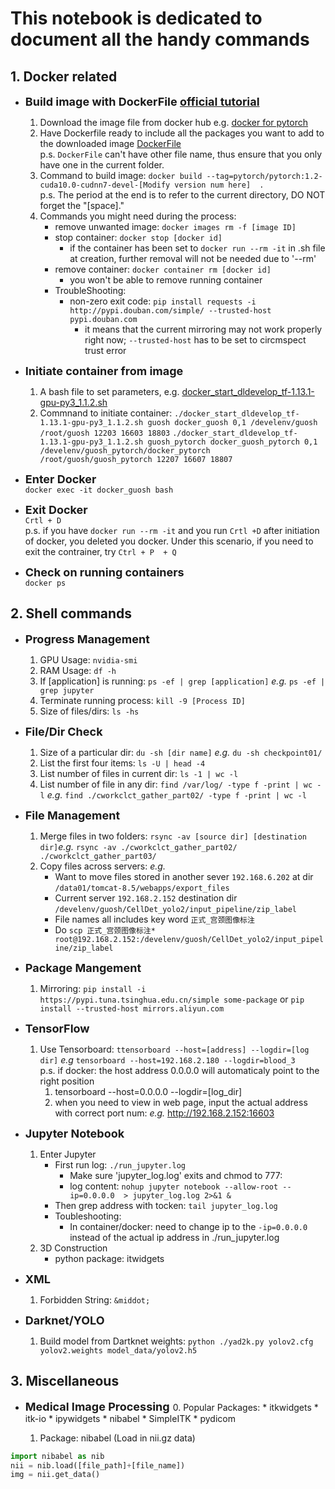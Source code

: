 
# This notebook is dedicated to document all the handy commands

## 1. Docker related

*   <font size= '4'> **Build image with DockerFile [official tutorial](https://docs.docker.com/get-started/part2/)** </font> 
    1. Download the image file from docker hub e.g. [docker for pytorch](https://hub.docker.com/r/pytorch/pytorch/tags)  
    2. Have Dockerfile ready to include all the packages you want to add to the downloaded image [DockerFile](https://github.com/SuhanG17/Commands_documentation/blob/master/example_file/DockerFile)  
        p.s. `DockerFile` can't have other file name, thus ensure that you only have one in the current folder.
    3. Command to build image: `docker build --tag=pytorch/pytorch:1.2-cuda10.0-cudnn7-devel-[Modify version num here]  . `  
        p.s. The period at the end is to refer to the current directory, DO NOT forget the "[space]."
    4. Commands you might need during the process:
        -  remove unwanted image: ` docker images rm -f [image ID] `
        -  stop container: `docker stop [docker id]`
            * if the container has been set to `docker run --rm -it` in .sh file at creation, further removal will not be needed due to '--rm'
        -  remove container: `docker container rm [docker id]`
            * you won't be able to remove running container
        -  TroubleShooting:
            * non-zero exit code:  `pip install requests -i http://pypi.douban.com/simple/ --trusted-host pypi.douban.com`
                * it means that the current mirroring may not work properly right now; `--trusted-host` has to be set to circmspect trust error
       
       
*   <font size= '4'> **Initiate container from image** </font>
    1. A bash file to set parameters, e.g. [docker_start_dldevelop_tf-1.13.1-gpu-py3_1.1.2.sh](https://github.com/SuhanG17/Commands_documentation/example_file/blob/master/docker_start_dldevelop_tf-1.13.1-gpu-py3_1.1.2.sh) 
    2. Commnand to initiate container:
         `./docker_start_dldevelop_tf-1.13.1-gpu-py3_1.1.2.sh guosh docker_guosh 0,1 /develenv/guosh /root/guosh 12203 16603 18803`
         `./docker_start_dldevelop_tf-1.13.1-gpu-py3_1.1.2.sh guosh_pytorch docker_guosh_pytorch 0,1 /develenv/guosh_pytorch/docker_pytorch /root/guosh/guosh_pytorch 12207 16607 18807`
  
  
*   <font size= '4'> **Enter Docker** </font>  
    `docker exec -it docker_guosh bash`
      
      
*   <font size= '4'> **Exit Docker** </font>  
    `Crtl + D`  
    p.s. if you have `docker run --rm -it` and you run `Crtl +D` after initiation of docker, you deleted you docker. Under this scenario, if you need to exit the contrainer, try `Ctrl + P  + Q`
      
      
*  <font size= '4'> **Check on running containers** </font>  
    `docker ps`

        


## 2. Shell commands

*   <font size= '4'> **Progress Management** </font> 
    1. GPU Usage: `nvidia-smi`
    2. RAM Usage: `df -h`
    3. If [application] is running: `ps -ef | grep [application]` *e.g.* `ps -ef | grep jupyter`
    4. Terminate running process: `kill -9 [Process ID]`
    5. Size of files/dirs: `ls -hs`
    
    
*   <font size= '4'> **File/Dir Check** </font> 
    1. Size of a particular dir: `du -sh [dir name]` *e.g.* `du -sh checkpoint01/`
    2. List the first four items: `ls -U | head -4`
    3. List number of files in current dir: `ls -1 | wc -l`
    4. List number of file in any dir: `find /var/log/ -type f -print | wc -l` *e.g.* `find ./cworkclct_gather_part02/ -type f -print | wc -l`
    
    
*   <font size= '4'> **File Management** </font> 
    1. Merge files in two folders:  `rsync -av [source dir] [destination dir]`*e.g.* `rsync -av ./cworkclct_gather_part02/ ./cworkclct_gather_part03/`
    2. Copy files across servers: *e.g.*
        *  Want to move files stored in another sever `192.168.6.202` at dir `/data01/tomcat-8.5/webapps/export_files`
        *  Current server `192.168.2.152` destination dir `/develenv/guosh/CellDet_yolo2/input_pipeline/zip_label`
        *  File names all includes key word `正式_宫颈图像标注`
        *  Do `scp 正式_宫颈图像标注* root@192.168.2.152:/develenv/guosh/CellDet_yolo2/input_pipeline/zip_label`


*   <font size= '4'> **Package Mangement** </font> 
    1. Mirroring: `pip install -i https://pypi.tuna.tsinghua.edu.cn/simple some-package` or `pip install --trusted-host mirrors.aliyun.com`


*   <font size= '4'> **TensorFlow** </font> 
    1. Use Tensorboard: `ttensorboard --host=[address] --logdir=[log dir]` *e.g* `tensorboard --host=192.168.2.180 --logdir=blood_3`  
      p.s. if docker: the host address 0.0.0.0 will automaticaly point to the right position  
          1. tensorboard --host=0.0.0.0 --logdir=[log_dir]
          2. when you need to view in web page, input the actual address with correct port num: *e.g.* <http://192.168.2.152:16603>
          
          
        
*   <font size= '4'> **Jupyter Notebook** </font> 
    1. Enter Jupyter
       * First run log: `./run_jupyter.log`
           * Make sure 'jupyter_log.log' exits and chmod to 777: 
           * log content: `nohup jupyter notebook --allow-root --ip=0.0.0.0  > jupyter_log.log 2>&1 &`
       * Then grep address with tocken: `tail jupyter_log.log`
       * Toubleshooting:
           * In container/docker: need to change ip to the `-ip=0.0.0.0` instead of the actual ip address in ./run_jupyter.log
    2. 3D Construction
       * python package: itwidgets

*   <font size= '4'> **XML** </font> 
    1. Forbidden String: `&middot;`
    
    
*   <font size= '4'> **Darknet/YOLO** </font> 
    1. Build model from Dartknet weights: `python ./yad2k.py yolov2.cfg yolov2.weights model_data/yolov2.h5`

## 3. Miscellaneous

*   <font size= '4'> **Medical Image Processing** </font> 
    0. Popular Packages:
        * itkwidgets
        * itk-io
        * ipywidgets
        * nibabel
        * SimpleITK
        * pydicom


    1. Package: nibabel (Load in nii.gz data)
```Python
import nibabel as nib
nii = nib.load([file_path]+[file_name])
img = nii.get_data()
```


```python

```
